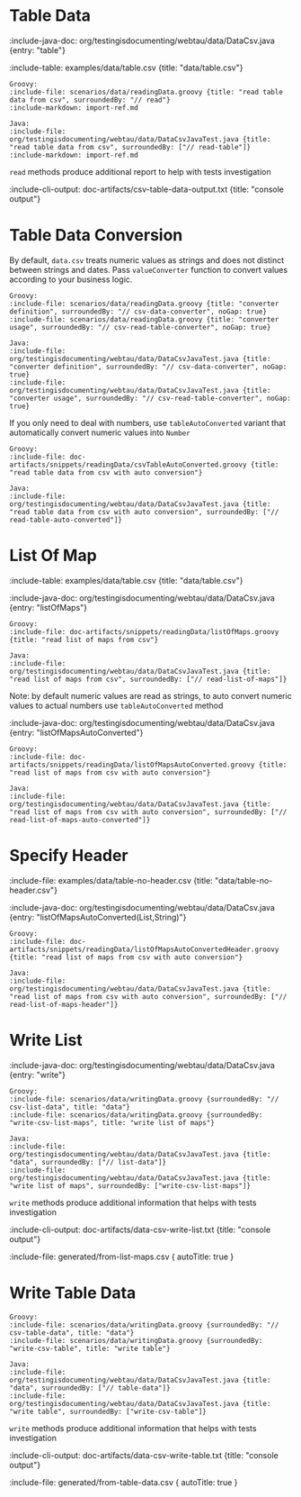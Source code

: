 # Table Data

:include-java-doc: org/testingisdocumenting/webtau/data/DataCsv.java {entry: "table"}

:include-table: examples/data/table.csv {title: "data/table.csv"}

```tabs
Groovy:
:include-file: scenarios/data/readingData.groovy {title: "read table data from csv", surroundedBy: "// read"}
:include-markdown: import-ref.md

Java:
:include-file: org/testingisdocumenting/webtau/data/DataCsvJavaTest.java {title: "read table data from csv", surroundedBy: ["// read-table"]}
:include-markdown: import-ref.md
```

`read` methods produce additional report to help with tests investigation

:include-cli-output: doc-artifacts/csv-table-data-output.txt {title: "console output"}

# Table Data Conversion

By default, `data.csv` treats numeric values as strings and does not distinct between strings and dates. Pass `valueConverter` function to convert values according to your business logic.

```tabs
Groovy:
:include-file: scenarios/data/readingData.groovy {title: "converter definition", surroundedBy: "// csv-data-converter", noGap: true}
:include-file: scenarios/data/readingData.groovy {title: "converter usage", surroundedBy: "// csv-read-table-converter", noGap: true}

Java:
:include-file: org/testingisdocumenting/webtau/data/DataCsvJavaTest.java {title: "converter definition", surroundedBy: "// csv-data-converter", noGap: true}
:include-file: org/testingisdocumenting/webtau/data/DataCsvJavaTest.java {title: "converter usage", surroundedBy: "// csv-read-table-converter", noGap: true}
```

If you only need to deal with numbers, use `tableAutoConverted` variant that automatically convert numeric values into `Number`

```tabs
Groovy:
:include-file: doc-artifacts/snippets/readingData/csvTableAutoConverted.groovy {title: "read table data from csv with auto conversion"}

Java:
:include-file: org/testingisdocumenting/webtau/data/DataCsvJavaTest.java {title: "read table data from csv with auto conversion", surroundedBy: ["// read-table-auto-converted"]}
```

# List Of Map

:include-table: examples/data/table.csv {title: "data/table.csv"}

:include-java-doc: org/testingisdocumenting/webtau/data/DataCsv.java {entry: "listOfMaps"}

```tabs
Groovy:
:include-file: doc-artifacts/snippets/readingData/listOfMaps.groovy {title: "read list of maps from csv"}

Java:
:include-file: org/testingisdocumenting/webtau/data/DataCsvJavaTest.java {title: "read list of maps from csv", surroundedBy: ["// read-list-of-maps"]}
```

Note: by default numeric values are read as strings, to auto convert numeric values to actual numbers use `tableAutoConverted` method

:include-java-doc: org/testingisdocumenting/webtau/data/DataCsv.java {entry: "listOfMapsAutoConverted"}

```tabs
Groovy:
:include-file: doc-artifacts/snippets/readingData/listOfMapsAutoConverted.groovy {title: "read list of maps from csv with auto conversion"}

Java:
:include-file: org/testingisdocumenting/webtau/data/DataCsvJavaTest.java {title: "read list of maps from csv with auto conversion", surroundedBy: ["// read-list-of-maps-auto-converted"]}
```

# Specify Header

:include-file: examples/data/table-no-header.csv {title: "data/table-no-header.csv"}

:include-java-doc: org/testingisdocumenting/webtau/data/DataCsv.java {entry: "listOfMapsAutoConverted(List,String)"}

```tabs
Groovy:
:include-file: doc-artifacts/snippets/readingData/listOfMapsAutoConvertedHeader.groovy {title: "read list of maps from csv with auto conversion"}

Java:
:include-file: org/testingisdocumenting/webtau/data/DataCsvJavaTest.java {title: "read list of maps from csv with auto conversion", surroundedBy: ["// read-list-of-maps-header"]}
```

# Write List

:include-java-doc: org/testingisdocumenting/webtau/data/DataCsv.java {entry: "write"}

```tabs
Groovy:
:include-file: scenarios/data/writingData.groovy {surroundedBy: "// csv-list-data", title: "data"}
:include-file: scenarios/data/writingData.groovy {surroundedBy: "write-csv-list-maps", title: "write list of maps"}

Java:
:include-file: org/testingisdocumenting/webtau/data/DataCsvJavaTest.java {title: "data", surroundedBy: ["// list-data"]}
:include-file: org/testingisdocumenting/webtau/data/DataCsvJavaTest.java {title: "write list of maps", surroundedBy: ["write-csv-list-maps"]}
```

`write` methods produce additional information that helps with tests investigation

:include-cli-output: doc-artifacts/data-csv-write-list.txt {title: "console output"}

:include-file: generated/from-list-maps.csv { autoTitle: true }

# Write Table Data

```tabs
Groovy:
:include-file: scenarios/data/writingData.groovy {surroundedBy: "// csv-table-data", title: "data"}
:include-file: scenarios/data/writingData.groovy {surroundedBy: "write-csv-table", title: "write table"}

Java:
:include-file: org/testingisdocumenting/webtau/data/DataCsvJavaTest.java {title: "data", surroundedBy: ["// table-data"]}
:include-file: org/testingisdocumenting/webtau/data/DataCsvJavaTest.java {title: "write table", surroundedBy: ["write-csv-table"]}
```

`write` methods produce additional information that helps with tests investigation

:include-cli-output: doc-artifacts/data-csv-write-table.txt {title: "console output"}

:include-file: generated/from-table-data.csv { autoTitle: true }
